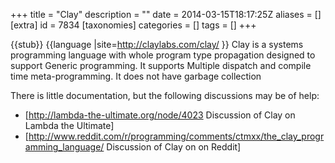 +++
title = "Clay"
description = ""
date = 2014-03-15T18:17:25Z
aliases = []
[extra]
id = 7834
[taxonomies]
categories = []
tags = []
+++

{{stub}}
{{language
|site=http://claylabs.com/clay/
}}
Clay is a systems programming language with whole program type propagation designed to support Generic programming.
It supports Multiple dispatch and compile time meta-programming. It does not have garbage collection

There is little documentation, but the following discussions may be of help:
* [http://lambda-the-ultimate.org/node/4023 Discussion of Clay on Lambda the Ultimate]
* [http://www.reddit.com/r/programming/comments/ctmxx/the_clay_programming_language/ Discussion of Clay on  on Reddit]
